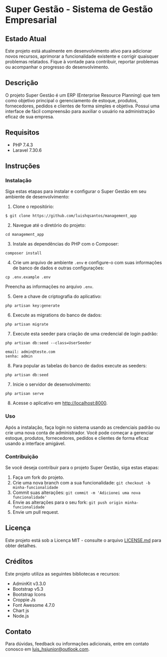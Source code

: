 # Super Gestão - Sistema de Gestão Empresarial

## Estado Atual

Este projeto está atualmente em desenvolvimento ativo para adicionar novos recursos, aprimorar a funcionalidade existente e corrigir quaisquer problemas relatados. Fique à vontade para contribuir, reportar problemas ou acompanhar o progresso do desenvolvimento.

## Descrição
O projeto Super Gestão é um ERP (Enterprise Resource Planning) que tem como objetivo principal o gerenciamento de estoque, produtos, fornecedores, pedidos e clientes de forma simples e objetiva. Possui uma interface de fácil compreensão para auxiliar o usuário na administração eficaz de sua empresa.


## Requisitos
- PHP 7.4.3
- Laravel 7.30.6

## Instruções

### Instalação
Siga estas etapas para instalar e configurar o Super Gestão em seu ambiente de desenvolvimento:

1. Clone o repositório:

```shell
$ git clone https://github.com/luishqsantos/management_app
```
2. Navegue até o diretório do projeto:

```shell
cd management_app
```
3. Instale as dependências do PHP com o Composer:

```shell
composer install
```
4. Crie um arquivo de ambiente `.env` e configure-o com suas informações de banco de dados e outras configurações:

```shell
cp .env.example .env
```
Preencha as informações no arquivo `.env`.

5. Gere a chave de criptografia do aplicativo:

```shell
php artisan key:generate
```
6. Execute as migrations do banco de dados:

```shell
php artisan migrate
```
7. Execute esta seeder para criação de uma credencial de login padrão:

```shell
php artisan db:seed --class=UserSeeder

email: admin@teste.com
senha: admin
```
8. Para popular as tabelas do banco de dados execute as seeders:

```shell
php artisan db:seed
```
7. Inicie o servidor de desenvolvimento:

```shell
php artisan serve
```
8. Acesse o aplicativo em [http://localhost:8000](http://localhost:8000).

### Uso
Após a instalação, faça login no sistema usando as credenciais padrão ou crie uma nova conta de administrador. Você pode começar a gerenciar estoque, produtos, fornecedores, pedidos e clientes de forma eficaz usando a interface amigável.

### Contribuição
Se você deseja contribuir para o projeto Super Gestão, siga estas etapas:
1. Faça um fork do projeto.
2. Crie uma nova branch com a sua funcionalidade: `git checkout -b minha-funcionalidade`
3. Commit suas alterações: `git commit -m 'Adicionei uma nova funcionalidade'`
4. Envie as alterações para o seu fork: `git push origin minha-funcionalidade`
5. Envie um pull request.

## Licença
Este projeto está sob a Licença MIT - consulte o arquivo [LICENSE.md](LICENSE.md) para obter detalhes.

## Créditos
Este projeto utiliza as seguintes bibliotecas e recursos:
- AdminKit v3.3.0
- Bootstrap v5.3
- Bootstrap Icons
- Croppie Js
- Font Awesome 4.7.0
- Chart js
- Node.js

## Contato
Para dúvidas, feedback ou informações adicionais, entre em contato conosco em [luis_hsjunior@outlook.com](mailto:luis_hsjunior@outlook.com).